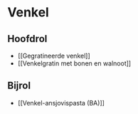 
# Venkel
## Hoofdrol
- [[Gegratineerde venkel]]
- [[Venkelgratin met bonen en walnoot]]

## Bijrol 
- [[Venkel-ansjovispasta (BA)]]